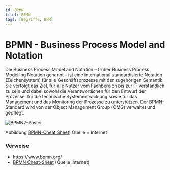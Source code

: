 ```yaml
---
id: BPMN
titel: BPMN
tags: [Begriffe, BPM]
---
```


# BPMN - Business Process Model and Notation

Die Business Process Model and Notation – früher Business Process Modelling Notation genannt – ist eine international standardisierte Notation (Zeichensystem) für alle Geschäftsprozesse mit der zugehörigen Semantik. Sie verfolgt das Ziel, für
alle Nutzer vom Fachbereich bis zur IT verständlich zu sein und dabei sowohl die Verantwortlichen für den Entwurf der Prozesse, für die technische Systementwicklung sowie für das Management und das Monitoring der Prozesse zu unterstützen. Der BPMN-Standard wird von der Object Management Group (OMG) verwaltet und gepflegt. 

![BPMN2-Poster](/img/BPMN2-PosterDE-1.png)

Abbildung [BPMN-Cheat Sheet](/img/BPMN2-PosterDE-1.png)) Quelle = Internet



### Verweise

- https://www.bpmn.org/
- [BPMN Cheat-Sheet](/files/BPMN2_0_Poster_EN.pdf) (Quelle Internet)





